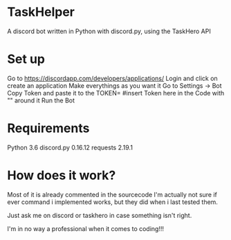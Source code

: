 # TaskHelper
A discord bot written in Python with discord.py, using the TaskHero API

# Set up

Go to https://discordapp.com/developers/applications/
Login and click on create an application
Make everythings as you want it
Go to Settings -> Bot
Copy Token and paste it to the TOKEN= #insert Token here in the Code with "" around it
Run the Bot

# Requirements

Python 3.6
discord.py 0.16.12
requests 2.19.1

# How does it work?
Most of it is already commented in the sourcecode
I'm actually not sure if ever command i implemented works, but they did when i last tested them.

Just ask me on discord or taskhero in case something isn't right.

I'm in no way a professional when it comes to coding!!!

